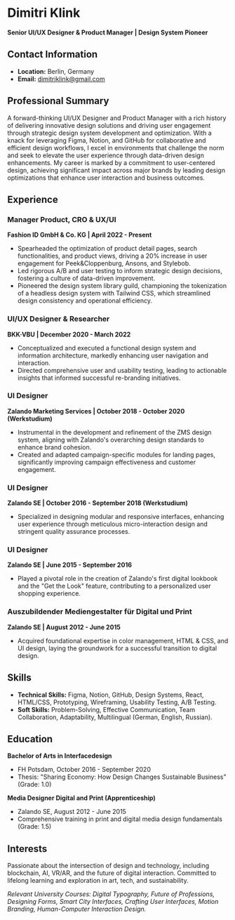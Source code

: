 # Dimitri Klink
**Senior UI/UX Designer & Product Manager | Design System Pioneer**

## Contact Information
- **Location:** Berlin, Germany
- **Email:** dimitriklink@gmail.com

## Professional Summary
A forward-thinking UI/UX Designer and Product Manager with a rich history of delivering innovative design solutions and driving user engagement through strategic design system development and optimization. With a knack for leveraging Figma, Notion, and GitHub for collaborative and efficient design workflows, I excel in environments that challenge the norm and seek to elevate the user experience through data-driven design enhancements. My career is marked by a commitment to user-centered design, achieving significant impact across major brands by leading design optimizations that enhance user interaction and business outcomes.

## Experience

### Manager Product, CRO & UX/UI
**Fashion ID GmbH & Co. KG | April 2022 - Present**
- Spearheaded the optimization of product detail pages, search functionalities, and product views, driving a 20% increase in user engagement for Peek&Cloppenburg, Ansons, and Stylebob.
- Led rigorous A/B and user testing to inform strategic design decisions, fostering a culture of data-driven improvement.
- Pioneered the design system library guild, championing the tokenization of a headless design system with Tailwind CSS, which streamlined design consistency and operational efficiency.

### UI/UX Designer & Researcher
**BKK·VBU | December 2020 - March 2022**
- Conceptualized and executed a functional design system and information architecture, markedly enhancing user navigation and interaction.
- Directed comprehensive user and usability testing, leading to actionable insights that informed successful re-branding initiatives.

### UI Designer
**Zalando Marketing Services | October 2018 - October 2020 (Werkstudium)**
- Instrumental in the development and refinement of the ZMS design system, aligning with Zalando's overarching design standards to enhance brand cohesion.
- Created and adapted campaign-specific modules for landing pages, significantly improving campaign effectiveness and customer engagement.

### UI Designer
**Zalando SE | October 2016 - September 2018 (Werkstudium)**
- Specialized in designing modular and responsive interfaces, enhancing user experience through meticulous micro-interaction design and stringent quality assurance processes.

### UI Designer
**Zalando SE | June 2015 - September 2016**
- Played a pivotal role in the creation of Zalando's first digital lookbook and the "Get the Look" feature, contributing to a personalized user shopping experience.

### Auszubildender Mediengestalter für Digital und Print
**Zalando SE | August 2012 - June 2015**
- Acquired foundational expertise in color management, HTML & CSS, and UI design, laying the groundwork for a successful transition to digital design.

## Skills
- **Technical Skills:** Figma, Notion, GitHub, Design Systems, React, HTML/CSS, Prototyping, Wireframing, Usability Testing, A/B Testing.
- **Soft Skills:** Problem-Solving, Effective Communication, Team Collaboration, Adaptability, Multilingual (German, English, Russian).

## Education
**Bachelor of Arts in Interfacedesign**
- FH Potsdam, October 2016 - September 2020
- Thesis: "Sharing Economy: How Design Changes Sustainable Business" (Grade: 1.0)

**Media Designer Digital and Print (Apprenticeship)**
- Zalando SE, August 2012 - June 2015
- Comprehensive training in print and digital media design fundamentals (Grade: 1.5)

## Interests
Passionate about the intersection of design and technology, including blockchain, AI, VR/AR, and the future of digital interaction. Committed to lifelong learning and exploration in art, tech, and sustainability.

*Relevant University Courses: Digital Typography, Future of Professions, Designing Forms, Smart City Interfaces, Crafting User Interfaces, Motion Branding, Human-Computer Interaction Design.*
